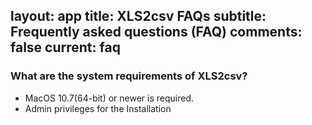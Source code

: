 layout: app
title: XLS2csv FAQs
subtitle: Frequently asked questions (FAQ)
comments: false
current: faq
---


### What are the system requirements of XLS2csv?
- MacOS 10.7(64-bit) or newer is required.
- Admin privileges for the Installation
